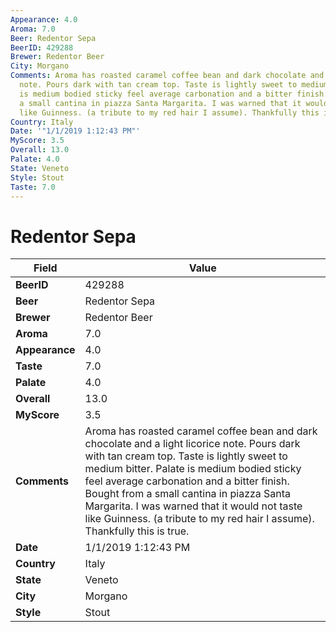 ```yaml
---
Appearance: 4.0
Aroma: 7.0
Beer: Redentor Sepa
BeerID: 429288
Brewer: Redentor Beer
City: Morgano
Comments: Aroma has roasted caramel coffee bean and dark chocolate and a light  licorice
  note. Pours dark with tan cream top. Taste is lightly sweet to medium bitter. Palate
  is medium bodied sticky feel average carbonation and a bitter finish. Bought from
  a small cantina in piazza Santa Margarita. I was warned that it would not taste
  like Guinness. (a tribute to my red hair I assume). Thankfully this is true.
Country: Italy
Date: '"1/1/2019 1:12:43 PM"'
MyScore: 3.5
Overall: 13.0
Palate: 4.0
State: Veneto
Style: Stout
Taste: 7.0
---
```


# Redentor Sepa

| Field         | Value |
|---------------|-------|
| **BeerID** | 429288 |
| **Beer** | Redentor Sepa |
| **Brewer** | Redentor Beer |
| **Aroma** | 7.0 |
| **Appearance** | 4.0 |
| **Taste** | 7.0 |
| **Palate** | 4.0 |
| **Overall** | 13.0 |
| **MyScore** | 3.5 |
| **Comments** | Aroma has roasted caramel coffee bean and dark chocolate and a light  licorice note. Pours dark with tan cream top. Taste is lightly sweet to medium bitter. Palate is medium bodied sticky feel average carbonation and a bitter finish. Bought from a small cantina in piazza Santa Margarita. I was warned that it would not taste like Guinness. (a tribute to my red hair I assume). Thankfully this is true. |
| **Date** | 1/1/2019 1:12:43 PM |
| **Country** | Italy |
| **State** | Veneto |
| **City** | Morgano |
| **Style** | Stout |
